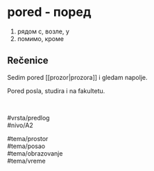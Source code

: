 # pored - поред

1. рядом с, возле, у
2. помимо, кроме

## Rečenice

Sedim pored [[prozor|prozora]] i gledam napolje.

Pored posla, studira i na fakultetu.

<br>

#vrsta/predlog  
#nivo/A2  

#tema/prostor  
#tema/posao  
#tema/obrazovanje  
#tema/vreme  
